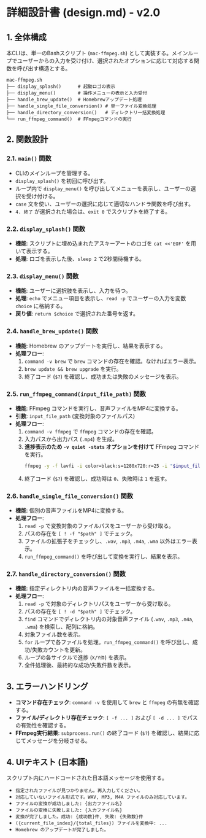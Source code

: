 # 詳細設計書 (design.md) - v2.0

## 1. 全体構成

本CLIは、単一のBashスクリプト (`mac-ffmpeg.sh`) として実装する。メインループでユーザーからの入力を受け付け、選択されたオプションに応じて対応する関数を呼び出す構造とする。

```
mac-ffmpeg.sh
├── display_splash()      # 起動ロゴの表示
├── display_menu()        # 操作メニューの表示と入力受付
├── handle_brew_update()  # Homebrewアップデート処理
├── handle_single_file_conversion() # 単一ファイル変換処理
├── handle_directory_conversion()   # ディレクトリ一括変換処理
└── run_ffmpeg_command()  # FFmpegコマンドの実行
```

## 2. 関数設計

### 2.1. `main()` 関数

  * CLIのメインループを管理する。
  * `display_splash()` を初回に呼び出す。
  * ループ内で `display_menu()` を呼び出してメニューを表示し、ユーザーの選択を受け付ける。
  * `case` 文を使い、ユーザーの選択に応じて適切なハンドラ関数を呼び出す。
  * `4. 終了` が選択された場合は、`exit 0` でスクリプトを終了する。

### 2.2. `display_splash()` 関数

  * **機能**: スクリプトに埋め込まれたアスキーアートのロゴを `cat <<'EOF'` を用いて表示する。
  * **処理**: ロゴを表示した後、`sleep 2` で2秒間待機する。

### 2.3. `display_menu()` 関数

  * **機能**: ユーザーに選択肢を表示し、入力を待つ。
  * **処理**: `echo` でメニュー項目を表示し、`read -p` でユーザーの入力を変数 `choice` に格納する。
  * **戻り値**: `return $choice` で選択された番号を返す。

### 2.4. `handle_brew_update()` 関数

  * **機能**: Homebrew のアップデートを実行し、結果を表示する。
  * **処理フロー**:
    1. `command -v brew` で `brew` コマンドの存在を確認。なければエラー表示。
    2. `brew update && brew upgrade` を実行。
    3. 終了コード (`$?`) を確認し、成功または失敗のメッセージを表示。

### 2.5. `run_ffmpeg_command(input_file_path)` 関数

  * **機能**: FFmpeg コマンドを実行し、音声ファイルをMP4に変換する。
  * **引数**: `input_file_path` (変換対象のファイルパス)
  * **処理フロー**:
    1. `command -v ffmpeg` で `ffmpeg` コマンドの存在を確認。
    2. 入力パスから出力パス (`.mp4`) を生成。
    3. **進捗表示のため `-v quiet -stats` オプションを付けて** FFmpeg コマンドを実行。
        ```bash
        ffmpeg -y -f lavfi -i color=black:s=1280x720:r=25 -i "$input_file" -shortest -c:v libx264 -c:a aac -b:a 192k -pix_fmt yuv420p -v quiet -stats "$output_file"
        ```
    4. 終了コード (`$?`) を確認し、成功時は `0`、失敗時は `1` を返す。

### 2.6. `handle_single_file_conversion()` 関数

  * **機能**: 個別の音声ファイルをMP4に変換する。
  * **処理フロー**:
    1. `read -p` で変換対象のファイルパスをユーザーから受け取る。
    2. パスの存在を `[ ! -f "$path" ]` でチェック。
    3. ファイルの拡張子をチェックし、`.wav`, `.mp3`, `.m4a`, `.wma` 以外はエラー表示。
    4. `run_ffmpeg_command()` を呼び出して変換を実行し、結果を表示。

### 2.7. `handle_directory_conversion()` 関数

  * **機能**: 指定ディレクトリ内の音声ファイルを一括変換する。
  * **処理フロー**:
    1. `read -p` で対象のディレクトリパスをユーザーから受け取る。
    2. パスの存在を `[ ! -d "$path" ]` でチェック。
    3. `find` コマンドでディレクトリ内の対象音声ファイル (`.wav`, `.mp3`, `.m4a`, `.wma`) を検索し、配列に格納。
    4. 対象ファイル数を表示。
    5. `for` ループで各ファイルを処理。`run_ffmpeg_command()` を呼び出し、成功/失敗カウントを更新。
    6. ループの各サイクルで進捗 (`X/Y件`) を表示。
    7. 全件処理後、最終的な成功/失敗件数を表示。

## 3. エラーハンドリング

  * **コマンド存在チェック**: `command -v` を使用して `brew` と `ffmpeg` の有無を確認する。
  * **ファイル/ディレクトリ存在チェック**: `[ -f ... ]` および `[ -d ... ]` でパスの有効性を確認する。
  * **FFmpeg実行結果**: `subprocess.run()` の終了コード (`$?`) を確認し、結果に応じてメッセージを分岐させる。

## 4. UIテキスト (日本語)

スクリプト内にハードコードされた日本語メッセージを使用する。

  * `指定されたファイルが見つかりません。再入力してください。`
  * `対応していないファイル形式です。WAV, MP3, M4A ファイルのみ対応しています。`
  * `ファイルの変換が成功しました: {出力ファイル名}`
  * `ファイルの変換に失敗しました: {入力ファイル名}`
  * `変換が完了しました。成功: {成功数}件, 失敗: {失敗数}件`
  * `({current_file_index}/{total_files}) ファイルを変換中: ...`
  * `Homebrew のアップデートが完了しました。`